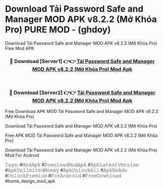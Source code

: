 # Download Tải Password Safe and Manager MOD APK v8.2.2 (Mở Khóa Pro) PURE MOD - (ghdoy)
Download Tải Password Safe and Manager MOD APK v8.2.2 (Mở Khóa Pro) Free Mod APK

<div align="center">
<h3>🔴 Download [Server1] 👉👉 <a href="https://apk-comot.site?title=Tải_Password_Safe_and_Manager_MOD_APK_v8.2.2_(Mở_Khóa_Pro)">Tải Password Safe and Manager MOD APK v8.2.2 (Mở Khóa Pro) Mod Apk</a></h3><br>

<h3>🔴 Download [Server2] 👉👉 <a href="https://apk-comot.site?title=Tải_Password_Safe_and_Manager_MOD_APK_v8.2.2_(Mở_Khóa_Pro)">Tải Password Safe and Manager MOD APK v8.2.2 (Mở Khóa Pro) Mod Apk</a></h3>
</div>


Free Download APK MOD Tải Password Safe and Manager MOD APK v8.2.2 (Mở Khóa Pro)

Download Tải Password Safe and Manager MOD APK v8.2.2 (Mở Khóa Pro) 

Free APK MOD Tải Password Safe and Manager MOD APK v8.2.2 (Mở Khóa Pro) 

Download Tải Password Safe and Manager MOD APK v8.2.2 (Mở Khóa Pro) Mod For Android

𝚃𝚊𝚐𝚜: #𝙼𝚘𝚍𝙰𝚙𝚔 #𝙳𝚘𝚠𝚗𝚕𝚘𝚊𝚍𝙼𝚘𝚍𝙰𝚙𝚔 #𝙰𝚙𝚔𝙻𝚊𝚝𝚎𝚜𝚝𝚅𝚎𝚛𝚜𝚒𝚘𝚗 #𝙰𝚙𝚔𝚄𝚗𝚕𝚒𝚖𝚒𝚝𝚎𝚍𝙼𝚘𝚗𝚎𝚢 #𝙰𝚙𝚔𝚄𝚗𝚕𝚘𝚌𝚔𝙰𝚕𝚕 #𝙰𝚙𝚔𝙽𝚘𝙰𝚍𝚜 #𝚄𝚗𝚕𝚘𝚌𝚔𝙿𝚛𝚎𝚖𝚒𝚞𝚖 #𝙵𝚘𝚛𝙰𝚗𝚍𝚛𝚘𝚒𝚍 #𝙵𝚛𝚎𝚎𝙳𝚘𝚠𝚗𝚕𝚘𝚊𝚍 #home_design_mod_apk